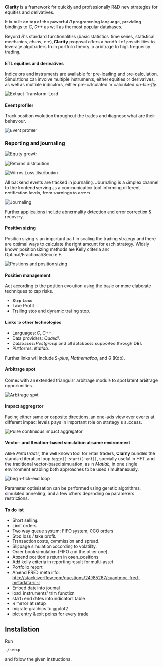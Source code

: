 __Clarity__ is a framework for quickly and professionally R&D new strategies
for equities and derivatives.

It is built on top of the powerful _R_ programming language, providing bindings
to _C_, _C++_ as well as the most popular databases.

Beyond _R_'s standard functionalities (basic statistics, time series,
statistical mechanics, chaos, etc), __Clarity__ proposal offers a
handful of possibilities to leverage algotraders from portfolio theory to
arbitrage to high frequency trading.

#### ETL equities and derivatives

Indicators and instruments are available for pre-loading and pre-calculation.
Simulations can involve multiple instruments, either equities or derivatives, as well as multiple indicators, either pre-calculated or calculated _on-the-fly_.

![Extract-Transform-Load](http://s12.postimg.org/zdpkud6xp/etl.png)

#### Event profiler

Track position evolution throughout the trades and diagnose what are their behaviour.

![Event profiler](http://s15.postimg.org/o6kdf7txn/entry_positions.png)

### Reporting and journaling

![Equity growth](http://s24.postimg.org/sqyvhl0np/equity_growth.png)

![Returns distribution](http://s12.postimg.org/g28mhij4t/returns_distribution.png)

![Win vs Loss distribution](http://s11.postimg.org/6kqxflbhv/win_vs_loss_positions.png)

All backend events are tracked in journaling. Journaling is a simplex channel to the frontend serving as a communication tool informing different notification levels, from warnings to errors.

![Journaling](http://s11.postimg.org/mf5tph08j/journaling.png)

Further applications include abnormality detection and error correction & recovery.

#### Position sizing

Position sizing is an important part in scaling the trading strategy and there are optimal ways to calculate the right amount for each strategy. Widely known position sizing methods are Kelly criteria and Optimal/Fractional/Secure F.

![Positions and position sizing](http://s16.postimg.org/5vxjned7p/report.png)

#### Position management

Act according to the position evolution using the basic or more elaborate techniques to cap risks.

* Stop Loss
* Take Profit
* Trailing stop and dynamic trailing stop.

#### Links to other technologies

* Languages: _C_, _C++_. 
* Data providers: _Quandl_. 
* Databases: _Postgresql_ and all databases supported through DBI.
* Platforms: _Matlab_.

Further links will include _S-plus_, _Mathematica_, and _Q_ (Kdb).

#### Arbitrage spot

Comes with an extended triangular arbitrage module to spot latent arbitrage opportunities.

![Arbitrage spot](http://s1.postimg.org/clz7qfum7/arbitrage_spot.png)

#### Impact aggregator

Facing either same or opposite directions, an one-axis view over events at different impact levels plays in important role on strategy's success.

![Pulse continuous impact aggregator](http://s7.postimg.org/5jw9093nf/pulse_continuous_impact_aggregator.png)

#### Vector- and Iteration-based simulation at same environment

Alike _MetaTrader_, the well known tool for retail traders, __Clarity__ bundles the standard iteration loop `begin()`-`start()`-`end()`, specially useful in HFT, and the traditional vector-based simulation, as in _Matlab_, in one single environment enabling both approaches to be used simultaneously.

![begin-tick-end loop](http://s23.postimg.org/5tyw2ue1n/begin_tick_end.png)

Parameter optimisation can be performed using genetic algorithms, simulated annealing, and a few others depending on parameters restrictions.

#### To do list

- Short selling.
- Limit orders.
- Two way queue system: FIFO system, OCO orders
- Stop loss / take profit.
- Transaction costs, commission and spread.
- Slippage simulation according to volatility.
- Order book simulation (FIFO and the other one).
- Append position's return in open\_positions
- Add kelly criteria in reporting result for multi-asset
- Portfolio report
- Amend FRED meta info: http://stackoverflow.com/questions/24985267/quantmod-fred-metadata-in-r
- Embed date into journal
- load\_instruments' trim function
- start+end dates into indicators table
- R mirror at setup
- migrate graphics to ggplot2
- plot entry & exit points for every trade

## Installation

Run

```
./setup
```

and follow the given instructions.
